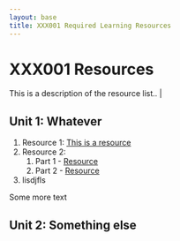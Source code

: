 ```yaml
---
layout: base
title: XXX001 Required Learning Resources
---
```

# XXX001 Resources

This is a description of the resource list.. |

## Unit 1: Whatever
1. Resource 1: [This is a resource](https://this.is.a.broken.link/)
2. Resource 2:
    1. Part 1 - [Resource](https://youtube.com/watch?v=xcvxgfsdgdsfgsdgf)
    2. Part 2 - [Resource](#)
3. lisdjfls

Some more text

## Unit 2: Something else
